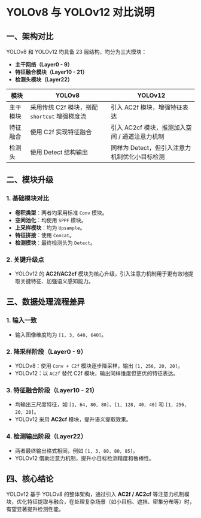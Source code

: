 # YOLOv8 与 YOLOv12 对比说明

## 一、架构对比

YOLOv8 和 YOLOv12 均具备 23 层结构，均分为三大模块：

- **主干网络（Layer0 - 9）**
- **特征融合模块（Layer10 - 21）**
- **检测头模块（Layer22）**

| 模块 | YOLOv8 | YOLOv12 |
|------|--------|---------|
| 主干模块 | 采用传统 C2f 模块，搭配 `shortcut` 增强梯度流 | 引入 AC2f 模块，增强特征表达 |
| 特征融合 | 使用 C2f 实现特征融合 | 引入 AC2cf 模块，推测加入空间 / 通道注意力机制 |
| 检测头 | 使用 Detect 结构输出 | 同样为 Detect，但引入注意力机制优化小目标检测 |

## 二、模块升级

### 1. 基础模块对比

- **卷积类型**：两者均采用标准 `Conv` 模块。
- **空间池化**：均使用 `SPPF` 模块。
- **上采样模块**：均为 `Upsample`。
- **特征拼接**：使用 `Concat`。
- **检测模块**：最终检测头为 `Detect`。

### 2. 关键升级点

- YOLOv12 的 **AC2f/AC2cf** 模块为核心升级，引入注意力机制用于更有效地提取关键特征、加强语义感知能力。

## 三、数据处理流程差异

### 1. 输入一致

- 输入图像维度均为 `[1, 3, 640, 640]`。

### 2. 降采样阶段（Layer0 - 9）

- YOLOv8：使用 `Conv + C2f` 模块逐步降采样，输出 `[1, 256, 20, 20]`。
- YOLOv12：以 `AC2f` 替代 C2f 模块，输出同样维度但更优的特征表达。

### 3. 特征融合阶段（Layer10 - 21）

- 均输出三尺度特征，如 `[1, 64, 80, 80]`、`[1, 128, 40, 40]` 和 `[1, 256, 20, 20]`。
- YOLOv12 采用 **AC2cf** 模块，提升语义提取效果。

### 4. 检测输出阶段（Layer22）

- 两者最终输出格式相同，例如 `[1, 3, 80, 80, 85]`。
- YOLOv12 借助注意力机制，提升小目标检测精度和鲁棒性。

## 四、核心结论

YOLOv12 基于 YOLOv8 的整体架构，通过引入 **AC2f / AC2cf** 等注意力机制模块，优化特征提取与融合，在处理复杂场景（如小目标、遮挡、密集分布等）时，有望显著提升检测性能。
